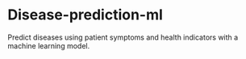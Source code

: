 # Disease-prediction-ml
Predict diseases using patient symptoms and health indicators with a machine learning model.
